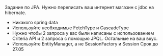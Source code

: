 Задание по JPA.
Нужно переписать ваш интернет магазин с jdbc на hibernate. 
- Никакого spring data
- Используйте необходимые FetchType и CascadeType
- Нужно чтобы 2 запроса у вас были написаны с использованием Criteria API и 2 запроса с помощью JPQL. Остальные на ваш вкус.
- Используйте EntityManager, а не SessionFactory и Session
Срок до 27.05